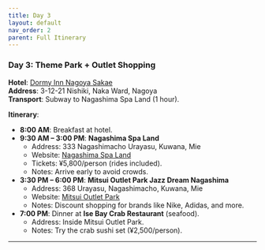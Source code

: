 ```yaml
---
title: Day 3
layout: default
nav_order: 2
parent: Full Itinerary
---
```

### **Day 3: Theme Park + Outlet Shopping**  
**Hotel**: [Dormy Inn Nagoya Sakae](https://www.hotespa.net/hotels/nagoya_sakae/)  
**Address**: 3-12-21 Nishiki, Naka Ward, Nagoya  
**Transport**: Subway to Nagashima Spa Land (1 hour).  

**Itinerary**:  
- **8:00 AM**: Breakfast at hotel.  
- **9:30 AM – 3:00 PM**: **Nagashima Spa Land**  
  - Address: 333 Nagashimacho Urayasu, Kuwana, Mie  
  - Website: [Nagashima Spa Land](https://www.nagashima-onsen.co.jp/resort/)  
  - Tickets: ¥5,800/person (rides included).  
  - Notes: Arrive early to avoid crowds.  
- **3:30 PM – 6:00 PM**: **Mitsui Outlet Park Jazz Dream Nagashima**  
  - Address: 368 Urayasu, Nagashimacho, Kuwana, Mie  
  - Website: [Mitsui Outlet Park](https://www.31op.com/nagashima/en/)  
  - Notes: Discount shopping for brands like Nike, Adidas, and more.  
- **7:00 PM**: Dinner at **Ise Bay Crab Restaurant** (seafood).  
  - Address: Inside Mitsui Outlet Park.  
  - Notes: Try the crab sushi set (¥2,500/person).  

---